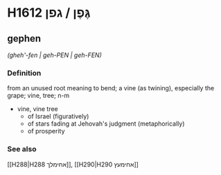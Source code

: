 # H1612 גֶּפֶן / גפן

## gephen

_(gheh'-fen | ɡeh-PEN | ɡeh-FEN)_

### Definition

from an unused root meaning to bend; a vine (as twining), especially the grape; vine, tree; n-m

- vine, vine tree
  - of Israel (figuratively)
  - of stars fading at Jehovah's judgment (metaphorically)
  - of prosperity

### See also

[[H288|H288 אחימלך]], [[H290|H290 אחימעץ]]
